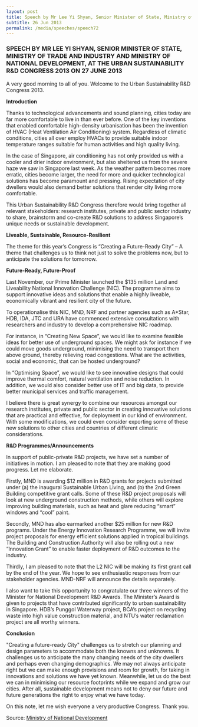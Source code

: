 ```yaml
---
layout: post
title: Speech by Mr Lee Yi Shyan, Senior Minister of State, Ministry of Trade and Industry and Ministry of National Development, at the Urban Sustainability R&D Congress 2013 on 27 June 2013
subtitle: 26 Jun 2013
permalink: /media/speeches/speech72
---
```


### SPEECH BY MR LEE YI SHYAN, SENIOR MINISTER OF STATE, MINISTRY OF TRADE AND INDUSTRY AND MINISTRY OF NATIONAL DEVELOPMENT, AT THE URBAN SUSTAINABILITY R&D CONGRESS 2013 ON 27 JUNE 2013

A very good morning to all of you. Welcome to the Urban Sustainability R&D Congress 2013.

**Introduction**

Thanks to technological advancements and sound planning, cities today are far more comfortable to live in than ever before. One of the key inventions that enabled comfortable high-density urbanisation has been the invention of HVAC (Heat Ventilation Air Conditioning) system. Regardless of climatic conditions, cities all over employ HVACs to provide suitable indoor temperature ranges suitable for human activities and high quality living.

In the case of Singapore, air conditioning has not only provided us with a cooler and drier indoor environment, but also sheltered us from the severe haze we saw in Singapore last week. As the weather pattern becomes more erratic, cities become larger, the need for more and quicker technological solutions has become paramount and pressing. Rising expectation of city dwellers would also demand better solutions that render city living more comfortable.

This Urban Sustainability R&D Congress therefore would bring together all relevant stakeholders: research institutes, private and public sector industry to share, brainstorm and co-create R&D solutions to address Singapore’s unique needs or sustainable development.

**Liveable, Sustainable, Resource-Resilient**

The theme for this year’s Congress is “Creating a Future-Ready City” – A theme that challenges us to think not just to solve the problems now, but to anticipate the solutions for tomorrow.

**Future-Ready, Future-Proof**

Last November, our Prime Minister launched the $135 million Land and Liveability National Innovation Challenge (NIC). The programme aims to support innovative ideas and solutions that enable a highly liveable, economically vibrant and resilient city of the future.

To operationalise this NIC, MND, NRF and partner agencies such as A*Star, HDB, IDA, JTC and URA have commenced extensive consultations with researchers and industry to develop a comprehensive NIC roadmap.

For instance, in “Creating New Space”, we would like to examine feasible ideas for better use of underground spaces. We might ask for instance if we could move goods underground, minimising the need to transport them above ground, thereby relieving road congestions. What are the activities, social and economic, that can be hosted underground?

In “Optimising Space”, we would like to see innovative designs that could improve thermal comfort, natural ventilation and noise reduction. In addition, we would also consider better use of IT and big data, to provide better municipal services and traffic management.

I believe there is great synergy to combine our resources amongst our research institutes, private and public sector in creating innovative solutions that are practical and effective, for deployment in our kind of environment. With some modifications, we could even consider exporting some of these new solutions to other cities and countries of different climatic considerations.

**R&D Programmes/Announcements**

In support of public-private R&D projects, we have set a number of initiatives in motion. I am pleased to note that they are making good progress. Let me elaborate.

Firstly, MND is awarding $12 million in R&D grants for projects submitted under (a) the inaugural Sustainable Urban Living, and (b) the 2nd Green Building competitive grant calls. Some of these R&D project proposals will look at new underground construction methods, while others will explore improving building materials, such as heat and glare reducing “smart” windows and “cool” paint.

Secondly, MND has also earmarked another $25 million for new R&D programs. Under the Energy Innovation Research Programme, we will invite project proposals for energy efficient solutions applied in tropical buildings. The Building and Construction Authority will also be rolling out a new “Innovation Grant” to enable faster deployment of R&D outcomes to the industry.

Thirdly, I am pleased to note that the L2 NIC will be making its first grant call by the end of the year. We hope to see enthusiastic responses from our stakeholder agencies. MND-NRF will announce the details separately.

I also want to take this opportunity to congratulate our three winners of the Minister for National Development R&D Awards. The Minister’s Award is given to projects that have contributed significantly to urban sustainability in Singapore. HDB’s Punggol Waterway project, BCA’s project on recycling waste into high value construction material, and NTU’s water reclamation project are all worthy winners.

**Conclusion**

"Creating a future-ready City" challenges us to stretch our planning and design parameters to accommodate both the knowns and unknowns. It challenges us to anticipate the many changing needs of the city dwellers and perhaps even changing demographics. We may not always anticipate right but we can make enough provisions and room for growth, for taking in innovations and solutions we have yet known. Meanwhile, let us do the best we can in minimising our resource footprints while we expand and grow our cities. After all, sustainable development means not to deny our future and future generations the right to enjoy what we have today.

On this note, let me wish everyone a very productive Congress. Thank you.

Source: [<a href="https://www.mnd.gov.sg/" target="_blank">Ministry of National Development </a>](https://www.mnd.gov.sg/)